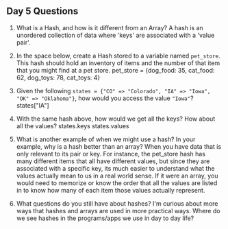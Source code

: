 ## Day 5 Questions

1. What is a Hash, and how is it different from an Array?
A hash is an unordered collection of data where 'keys' are associated with a 'value pair'.

1. In the space below, create a Hash stored to a variable named `pet_store`.  This hash should hold an inventory of items and the number of that item that you might find at a pet store.
pet_store = {dog_food: 35, cat_food: 62, dog_toys: 78, cat_toys: 4}

1. Given the following `states = {"CO" => "Colorado", "IA" => "Iowa", "OK" => "Oklahoma"}`, how would you access the value `"Iowa"`?
states["IA"]

1. With the same hash above, how would we get all the keys?  How about all the values?
states.keys
states.values

1. What is another example of when we might use a hash?  In your example, why is a hash better than an array?
When you have data that is only relevant to its pair or key. For instance, the pet_store hash has many different items that all have different values, but since they are associated with a specific key, its much easier to understand what the values actually mean to us in a real world sense. If it were an array, you would need to memorize or know the order that all the values are listed in to know how many of each item those values actually represent.

1. What questions do you still have about hashes?
I'm curious about more ways that hashes and arrays are used in more practical ways. Where do we see hashes in the programs/apps we use in day to day life?